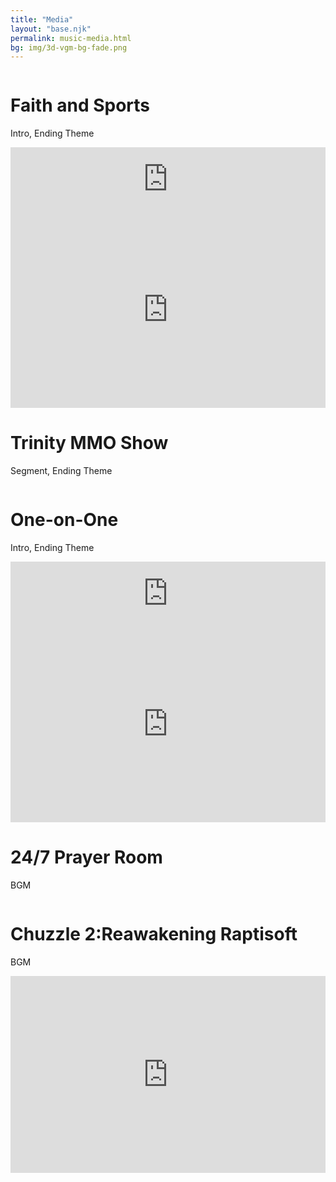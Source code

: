 ```yaml
---
title: "Media"
layout: "base.njk"
permalink: music-media.html
bg: img/3d-vgm-bg-fade.png
---
```

<div class="ui container">
  <div class="ui segment">
    <div class="ui stackable sixteen grid">
      <div class="eight wide column">
        <h1>Faith and Sports</h1>
        <p style="text-align:left">Intro, Ending Theme</p>
      </div>
      <div class="eight wide column">
        <iframe src="https://anchor.fm/onsideathletics/embed/episodes/Episode-13-Dave-Klassen-National-Director---Athletes-in-Action-Canada--Chaplain---BC-Lions--Vancouver-Canucks-e10mu7a" height="102px" width="100%" frameborder="0" scrolling="no"></iframe>
      </div>
    </div>
  </div>
  <div class="ui segment">
    <div class="ui stackable sixteen grid">
      <div class="eight wide column">
        <iframe width="100%" height="315" src="https://www.youtube.com/embed/4rc3Dgp4Ayw" title="YouTube video player" frameborder="0" allow="accelerometer; autoplay; clipboard-write; encrypted-media; gyroscope; picture-in-picture" allowfullscreen></iframe>
      </div>
      <div class="eight wide column">
        <h1>Trinity MMO Show</h1>
        <p style="text-align:left">Segment, Ending Theme</p>
      </div>
    </div>
  </div>
  <div class="ui segment">
    <div class="ui stackable sixteen grid">
      <div class="eight wide column">
        <h1>One-on-One</h1>
        <p style="text-align:left">Intro, Ending Theme</p>
      </div>
      <div class="eight wide column">
        <iframe src="https://anchor.fm/wanandonlysports/embed/episodes/Chris-Kocher-Player---New-York-PoNY--Sydney-Colony---Team-USA-e11fdnj" height="102px" width="100%" frameborder="0" scrolling="no"></iframe>
      </div>
    </div>
  </div>
  <div class="ui segment">
    <div class="ui stackable sixteen grid">
      <div class="eight wide column">
        <iframe width="100%" height="315" src="https://www.youtube.com/embed/ontJOKXWYj8" title="YouTube video player" frameborder="0" allow="accelerometer; autoplay; clipboard-write; encrypted-media; gyroscope; picture-in-picture" allowfullscreen></iframe>
      </div>
      <div class="eight wide column">
        <h1>24/7 Prayer Room</h1>
        <p style="text-align:left">BGM</p>
      </div>
    </div>
  </div>
  <div class="ui segment">
    <div class="ui stackable sixteen grid">
      <div class="eight wide column">
        <h1>Chuzzle 2:Reawakening Raptisoft</h1>
        <p style="text-align:left">BGM</p>
      </div>
      <div class="eight wide column">
        <iframe width="100%" height="315" src="https://www.youtube.com/embed/VnFWVWgQsxE?start=12" title="YouTube video player" frameborder="0" allow="accelerometer; autoplay; clipboard-write; encrypted-media; gyroscope; picture-in-picture" allowfullscreen></iframe>
      </div>
    </div>
  </div>
</div>
